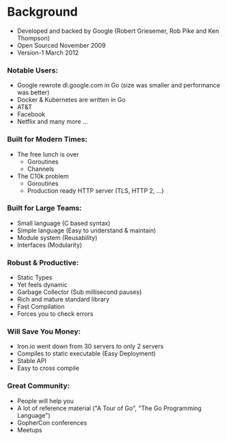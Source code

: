 # Background

- Developed and backed by Google (Robert Griesemer, Rob Pike and Ken Thompson)
- Open Sourced November 2009
- Version-1 March 2012

### Notable Users:

- Google rewrote dl.google.com in Go (size was smaller and performance was better)
- Docker & Kubernetes are written in Go
- AT&T
- Facebook
- Netflix
and many more …
    
### Built for Modern Times:

- The free lunch is over
    - Goroutines
    - Channels
- The C10k problem
    - Goroutines
    - Production ready HTTP server (TLS, HTTP 2, …)

### Built for Large Teams:

- Small language (C based syntax)
- Simple language (Easy to understand & maintain)
- Module system (Reusability)
- Interfaces (Modularity)

### Robust & Productive:

- Static Types
- Yet feels dynamic
- Garbage Collector (Sub millisecond pauses)
- Rich and mature standard library
- Fast Compilation
- Forces you to check errors

### Will Save You Money:

- Iron.io went down from 30 servers to only 2 servers
- Compiles to static executable (Easy Deployment)
- Stable API
- Easy to cross compile

### Great Community:

- People will help you
- A lot of reference material ("A Tour of Go", "The Go Programming Language")
- GopherCon conferences
- Meetups